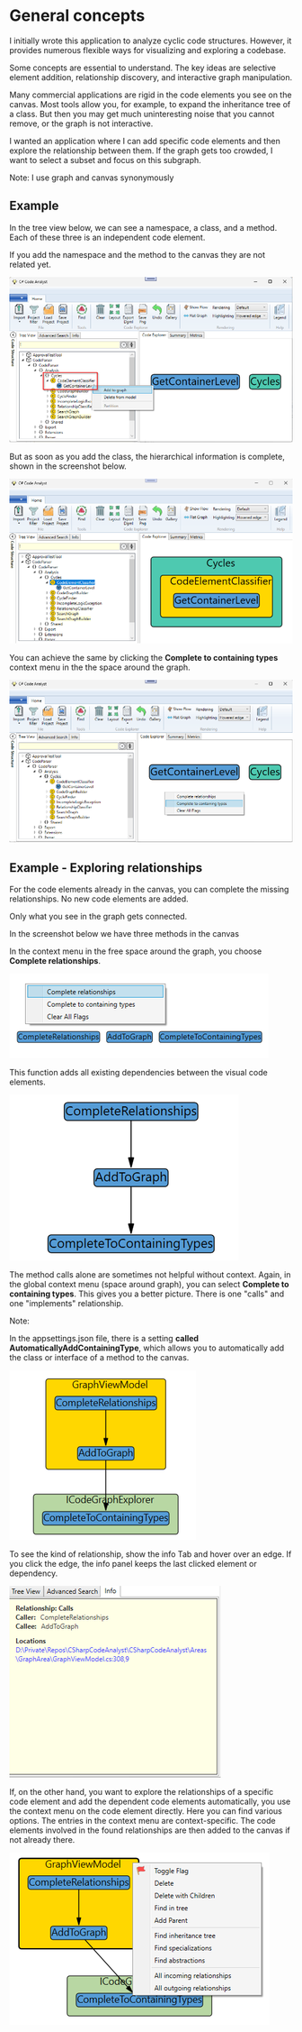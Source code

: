 # General concepts

I initially wrote this application to analyze cyclic code structures. However, it provides numerous flexible ways for visualizing and exploring a codebase.

Some concepts are essential to understand. The key ideas are selective element addition, relationship discovery, and interactive graph manipulation.

Many commercial applications are rigid in the code elements you see on the canvas. Most tools allow you, for example, to expand the inheritance tree of a class. But then you may get much uninteresting noise that you cannot remove, or the graph is not interactive. 

I wanted an application where I can add specific code elements and then explore the relationship between them. If the graph gets too crowded, I want to select a subset and focus on this subgraph.

Note: I use graph and canvas synonymously

## Example

In the tree view below, we can see a namespace, a class, and a method. Each of these three is an independent code element.

If you add the namespace and the method to the canvas they are not related yet.



![](Images/example-unrelated-code-elements.png)



But as soon as you add the class, the hierarchical information is complete, shown in the screenshot below.



![](Images/example-connected-codeelements.png)



You can achieve the same by clicking the **Complete to containing types** context menu in the the space around the graph.

![](Images/example-complete-to-containing-types.png)





## Example - Exploring relationships

For the code elements already in the canvas, you can complete the missing relationships. No new code elements are added.

Only what you see in the graph gets connected.

In the screenshot below we have three methods in the canvas

In the context menu in the free space around the graph, you choose **Complete relationships**.



![](Images/example-unconnected-methods.png)



This function adds all existing dependencies between the visual code elements.

![](Images/example-methods-connected.png)



The method calls alone are sometimes not helpful without context. Again, in the global context menu (space around graph), you can select **Complete to containing types**. This gives you a better picture. There is one "calls" and one "implements" relationship.

Note:

In the appsettings.json file, there is a setting **called AutomaticallyAddContainingType**, which allows you to automatically add the class or interface of a method to the canvas.



![](Images/example-complete-to-types.png)



To see the kind of relationship, show the info Tab and hover over an edge. If you click the edge, the info panel keeps the last clicked element or dependency.

![](Images/example-info-tab.png)



If, on the other hand, you want to explore the relationships of a specific code element and add the dependent code elements automatically, you use the context menu on the code element directly. Here you can find various options. The entries in the context menu are context-specific.
The code elements involved in the found relationships are then added to the canvas if not already there.



![](Images/example-context.png)
